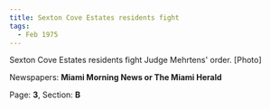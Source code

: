 ```yaml
---  
title: Sexton Cove Estates residents fight  
tags:  
  - Feb 1975  
---  
```

  
Sexton Cove Estates residents fight Judge Mehrtens' order. [Photo]  
  
Newspapers: **Miami Morning News or The Miami Herald**  
  
Page: **3**, Section: **B** 
